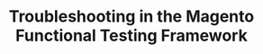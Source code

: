 ---
layout: default
group: mftf
subgroup: 60 Troubleshooting
title: Troubleshooting in the Magento Functional Testing Framework
menu_title: Troubleshooting
menu_node: parent
version: 2.3
github_link: magento-functional-testing-framework/troubleshooting.md
---
